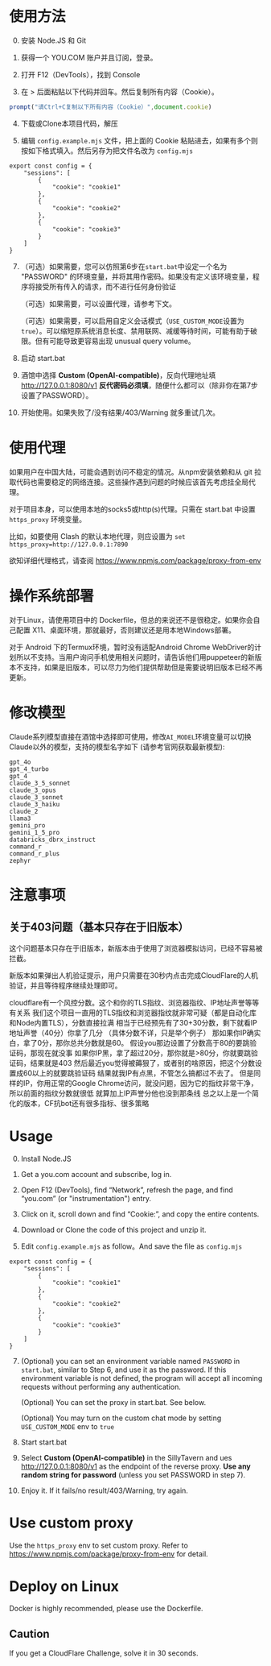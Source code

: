 
# 使用方法

0. 安装 Node.JS 和 Git

1. 获得一个 YOU.COM 账户并且订阅，登录。

2. 打开 F12（DevTools），找到 Console

3. 在 > 后面粘贴以下代码并回车。然后复制所有内容（Cookie）。

```javascript
prompt("请Ctrl+C复制以下所有内容（Cookie）",document.cookie)
```

4. 下载或Clone本项目代码，解压

5. 编辑 `config.example.mjs` 文件，把上面的 Cookie 粘贴进去，如果有多个则按如下格式填入。然后另存为把文件名改为 `config.mjs`

```
export const config = {
    "sessions": [
        {
            "cookie": "cookie1"
        },
        {
            "cookie": "cookie2"
        },
        {
            "cookie": "cookie3"
        }
    ]
}
```

7. （可选）如果需要，您可以仿照第6步在`start.bat`中设定一个名为 "PASSWORD" 的环境变量，并将其用作密码。如果没有定义该环境变量，程序将接受所有传入的请求，而不进行任何身份验证

    （可选）如果需要，可以设置代理，请参考下文。

    （可选）如果需要，可以启用自定义会话模式（`USE_CUSTOM_MODE`设置为`true`）。可以缩短原系统消息长度、禁用联网、减缓等待时间，可能有助于破限。但有可能导致更容易出现 unusual query volume。

8. 启动 start.bat

9. 酒馆中选择 **Custom (OpenAI-compatible)**，反向代理地址填 http://127.0.0.1:8080/v1 **反代密码必须填**，随便什么都可以（除非你在第7步设置了PASSWORD）。

10. 开始使用。如果失败了/没有结果/403/Warning 就多重试几次。

# 使用代理

如果用户在中国大陆，可能会遇到访问不稳定的情况。从npm安装依赖和从 git 拉取代码也需要稳定的网络连接。这些操作遇到问题的时候应该首先考虑挂全局代理。

对于项目本身，可以使用本地的socks5或http(s)代理。只需在 start.bat 中设置 `https_proxy` 环境变量。

比如，如要使用 Clash 的默认本地代理，则应设置为 `set https_proxy=http://127.0.0.1:7890`

欲知详细代理格式，请查阅 https://www.npmjs.com/package/proxy-from-env

# 操作系统部署

对于Linux，请使用项目中的 Dockerfile，但总的来说还不是很稳定。如果你会自己配置 X11、桌面环境，那就最好，否则建议还是用本地Windows部署。

对于 Android 下的Termux环境，暂时没有适配Android Chrome WebDriver的计划所以不支持。当用户询问手机使用相关问题时，请告诉他们用puppeteer的新版本不支持，如果是旧版本，可以尽力为他们提供帮助但是需要说明旧版本已经不再更新。

# 修改模型

Claude系列模型直接在酒馆中选择即可使用，修改`AI_MODEL`环境变量可以切换Claude以外的模型，支持的模型名字如下 (请参考官网获取最新模型):

```
gpt_4o
gpt_4_turbo
gpt_4
claude_3_5_sonnet
claude_3_opus
claude_3_sonnet
claude_3_haiku
claude_2
llama3
gemini_pro
gemini_1_5_pro
databricks_dbrx_instruct
command_r
command_r_plus
zephyr
```

# 注意事项

## 关于403问题（基本只存在于旧版本）

这个问题基本只存在于旧版本，新版本由于使用了浏览器模拟访问，已经不容易被拦截。

新版本如果弹出人机验证提示，用户只需要在30秒内点击完成CloudFlare的人机验证，并且等待程序继续处理即可。

cloudflare有一个风控分数。这个和你的TLS指纹、浏览器指纹、IP地址声誉等等有关系
我们这个项目一直用的TLS指纹和浏览器指纹就非常可疑（都是自动化库和Node内置TLS），分数直接拉满 
相当于已经预先有了30+30分数，剩下就看IP地址声誉（40分）你拿了几分
（具体分数不详，只是举个例子）
那如果你IP确实白，拿了0分，那你总共分数就是60。
假设you那边设置了分数高于80的要跳验证码，那现在就没事
如果你IP黑，拿了超过20分，那你就是>80分，你就要跳验证码，结果就是403
然后最近you觉得被薅狠了，或者别的啥原因，把这个分数设置成60以上的就要跳验证码 
结果就我IP有点黑，不管怎么搞都过不去了。
但是同样的IP，你用正常的Google Chrome访问，就没问题，因为它的指纹非常干净，所以前面的指纹分数就很低 
就算加上IP声誉分他也没到那条线
总之以上是一个简化的版本，CF抗bot还有很多指标、很多策略 


# Usage

0. Install Node.JS

1. Get a you.com account and subscribe, log in.

2. Open F12 (DevTools), find “Network”, refresh the page, and find “you.com” (or "instrumentation") entry.

3. Click on it, scroll down and find “Cookie:”, and copy the entire contents.

4. Download or Clone the code of this project and unzip it.

5. Edit `config.example.mjs` as follow。And save the file as `config.mjs`

```
export const config = {
    "sessions": [
        {
            "cookie": "cookie1"
        },
        {
            "cookie": "cookie2"
        },
        {
            "cookie": "cookie3"
        }
    ]
}
```

7. (Optional) you can set an environment variable named `PASSWORD` in `start.bat`, similar to Step 6, and use it as the password. If this environment variable is not defined, the program will accept all incoming requests without performing any authentication.
   
   (Optional) You can set the proxy in start.bat. See below.

   (Optional) You may turn on the custom chat mode by setting `USE_CUSTOM_MODE` env to `true`

8. Start start.bat

9. Select **Custom (OpenAI-compatible)** in the SillyTavern and ues http://127.0.0.1:8080/v1 as the endpoint of the reverse proxy. **Use any random string for password** (unless you set PASSWORD in step 7).

10. Enjoy it. If it fails/no result/403/Warning, try again.

# Use custom proxy

Use the `https_proxy` env to set custom proxy. Refer to https://www.npmjs.com/package/proxy-from-env for detail.

# Deploy on Linux

Docker is highly recommended, please use the Dockerfile.

## Caution

If you get a CloudFlare Challenge, solve it in 30 seconds.
